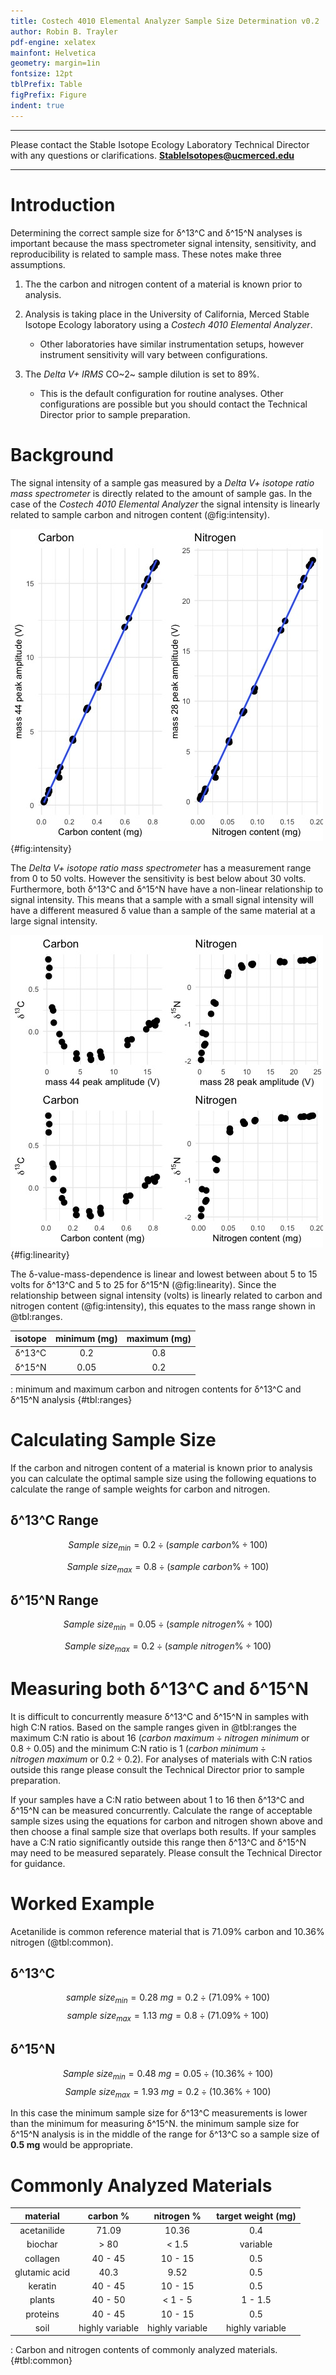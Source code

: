 ```yaml
---
title: Costech 4010 Elemental Analyzer Sample Size Determination v0.2
author: Robin B. Trayler
pdf-engine: xelatex
mainfont: Helvetica
geometry: margin=1in
fontsize: 12pt
tblPrefix: Table
figPrefix: Figure
indent: true
---
```


***

Please contact the Stable Isotope Ecology Laboratory Technical Director with any questions or clarifications. **StableIsotopes@ucmerced.edu**

*** 

# Introduction
Determining the correct sample size for δ^13^C and δ^15^N analyses is important because the mass spectrometer signal intensity, sensitivity, and reproducibility is related to sample mass. These notes make three assumptions.

1. The the carbon and nitrogen content of a material is known prior to analysis.

2. Analysis is taking place in the University of California, Merced Stable Isotope Ecology laboratory using a *Costech 4010 Elemental Analyzer*. 

	* Other laboratories have similar instrumentation setups, however instrument sensitivity will vary between configurations.

3. The *Delta V+ IRMS* CO~2~ sample dilution is set to 89%.

	* This is the default configuration for routine analyses. Other configurations are possible but you should contact the Technical Director prior to sample preparation.

# Background
The signal intensity of a sample gas measured by a *Delta V+ isotope ratio mass spectrometer* is directly related to the amount of sample gas. In the case of the *Costech 4010 Elemental Analyzer* the signal intensity is linearly related to sample carbon and nitrogen content (@fig:intensity).

![Sample carbon and nitrogen content versus signal intensity.](./figures/sample_size/amp_mass.jpeg){#fig:intensity}

The *Delta V+ isotope ratio mass spectrometer* has a measurement range from 0 to 50 volts. However the sensitivity is best below about 30 volts. Furthermore, both δ^13^C and δ^15^N have have a non-linear relationship to signal intensity. This means that a sample with a small signal intensity will have a different measured δ value than a sample of the same material at a large signal intensity. 

![Mass dependence of δ^13^C and δ^15^N values.](./figures/sample_size/linearity.jpeg){#fig:linearity}

The δ-value-mass-dependence is linear and lowest between about 5 to 15 volts for δ^13^C and 5 to 25 for δ^15^N (@fig:linearity). Since the relationship between signal intensity (volts) is linearly related to carbon and nitrogen content (@fig:intensity), this equates to the mass range shown in @tbl:ranges.


|     isotope     | minimum (mg) | maximum (mg)  |
|:---------------:|:------------:|:-------------:|
|      δ^13^C     |      0.2     |      0.8      |
|      δ^15^N     |      0.05    |      0.2      |
: minimum and maximum carbon and nitrogen contents for δ^13^C and δ^15^N analysis {#tbl:ranges}

# Calculating Sample Size

If the carbon and nitrogen content of a material is known prior to analysis you can calculate the optimal sample size using the following equations to calculate the range of sample weights for carbon and nitrogen. 

## δ^13^C Range

$$Sample~size_{min} = 0.2 \div (sample~carbon \% \div 100)$$

$$Sample~size_{max} = 0.8 \div (sample~carbon \% \div 100)$$

## δ^15^N Range

$$Sample~size_{min} = 0.05 \div (sample~nitrogen \% \div 100)$$

$$Sample~size_{max} = 0.2 \div (sample~nitrogen \% \div 100)$$

# Measuring both δ^13^C and δ^15^N

It is difficult to concurrently measure δ^13^C and δ^15^N in samples with high C:N ratios. Based on the sample ranges given in @tbl:ranges the maximum C:N ratio is about 16 ($carbon~maximum \div nitrogen~minimum$ or $0.8 \div 0.05$) and the minimum C:N ratio is 1 ($carbon~minimum \div nitrogen~maximum$ or $0.2 \div 0.2$). For analyses of materials with C:N ratios outside this range please consult the Technical Director prior to sample preparation.

If your samples have a C:N ratio between about 1 to 16 then δ^13^C and δ^15^N can be measured concurrently. Calculate the range of acceptable sample sizes using the equations for carbon and nitrogen shown above and then choose a final sample size that overlaps both results. If your samples have a C:N ratio significantly outside this range then δ^13^C and δ^15^N may need to be measured separately. Please consult the Technical Director for guidance.

# Worked Example
Acetanilide is common reference material that is 71.09% carbon and 10.36% nitrogen (@tbl:common).

## δ^13^C
$$sample~size_{min} = 0.28~mg = 0.2 \div (71.09 \% \div 100)$$
$$sample~size_{max} = 1.13~mg = 0.8 \div (71.09 \% \div 100)$$

## δ^15^N
$$Sample~size_{min} = 0.48~mg = 0.05 \div (10.36 \% \div 100)$$
$$Sample~size_{max} = 1.93~mg = 0.2 \div (10.36 \% \div 100)$$

In this case the minimum sample size for δ^13^C measurements is lower than the minimum for measuring δ^15^N. the minimum sample size for δ^15^N analysis is in the middle of the range for δ^13^C so a sample size of **0.5 mg** would be appropriate.

# Commonly Analyzed Materials

|   material    |     carbon %    |    nitrogen %   | target weight (mg) |
|:-------------:|:---------------:|:---------------:|:------------------:|
| acetanilide   |      71.09      |      10.36      |        0.4         |
| biochar       |      > 80       |    < 1.5        |      variable      |
| collagen      |     40 - 45     |     10 - 15     |        0.5         |
| glutamic acid |      40.3       |      9.52       |        0.5         |
| keratin       |     40 - 45     |     10 - 15     |        0.5         |
| plants        |     40 - 50     |    < 1 - 5      |       1 - 1.5      |
| proteins      |     40 - 45     |     10 - 15     |        0.5         |
| soil          | highly variable | highly variable |   highly variable  |
: Carbon and nitrogen contents of commonly analyzed materials. {#tbl:common}




